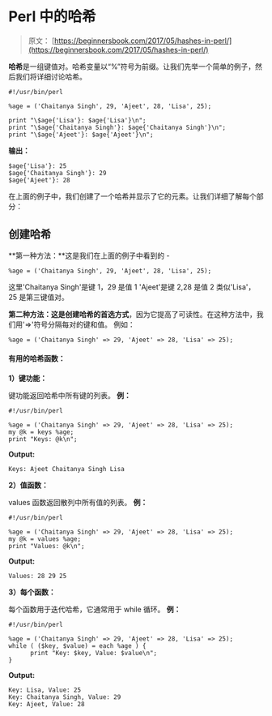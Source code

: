 # Perl 中的哈希

> 原文： [https://beginnersbook.com/2017/05/hashes-in-perl/](https://beginnersbook.com/2017/05/hashes-in-perl/)

**哈希**是一组键值对。哈希变量以“%”符号为前缀。让我们先举一个简单的例子，然后我们将详细讨论哈希。

```
#!/usr/bin/perl

%age = ('Chaitanya Singh', 29, 'Ajeet', 28, 'Lisa', 25);

print "\$age{'Lisa'}: $age{'Lisa'}\n";
print "\$age{'Chaitanya Singh'}: $age{'Chaitanya Singh'}\n";
print "\$age{'Ajeet'}: $age{'Ajeet'}\n";
```

**输出：**

```
$age{'Lisa'}: 25
$age{'Chaitanya Singh'}: 29
$age{'Ajeet'}: 28
```

在上面的例子中，我们创建了一个哈希并显示了它的元素。让我们详细了解每个部分：

## 创建哈希

**第一种方法：**这是我们在上面的例子中看到的 -

```
%age = ('Chaitanya Singh', 29, 'Ajeet', 28, 'Lisa', 25);
```

这里'Chaitanya Singh'是键 1，29 是值 1
'Ajeet'是键 2,28 是值 2
类似'Lisa'，25 是第三键值对。

**第二种方法：**这是创建哈希的**首选方式**，因为它提高了可读性。在这种方法中，我们用'=&gt;'符号分隔每对的键和值。
例如：

```
%age = ('Chaitanya Singh' => 29, 'Ajeet' => 28, 'Lisa' => 25);
```

#### 有用的哈希函数：

**1）键功能：**

键功能返回哈希中所有键的列表。
**例：**

```
#!/usr/bin/perl

%age = ('Chaitanya Singh' => 29, 'Ajeet' => 28, 'Lisa' => 25);
my @k = keys %age;
print "Keys: @k\n";
```

**Output:**

```
Keys: Ajeet Chaitanya Singh Lisa
```

**2）值函数：**

values 函数返回散列中所有值的列表。
**例：**

```
#!/usr/bin/perl

%age = ('Chaitanya Singh' => 29, 'Ajeet' => 28, 'Lisa' => 25);
my @k = values %age;
print "Values: @k\n";
```

**Output:**

```
Values: 28 29 25
```

**3）每个函数：**

每个函数用于迭代哈希，它通常用于 while 循环。
**例：**

```
#!/usr/bin/perl

%age = ('Chaitanya Singh' => 29, 'Ajeet' => 28, 'Lisa' => 25);
while ( ($key, $value) = each %age ) { 
      print "Key: $key, Value: $value\n";
}
```

**Output:**

```
Key: Lisa, Value: 25
Key: Chaitanya Singh, Value: 29
Key: Ajeet, Value: 28
```